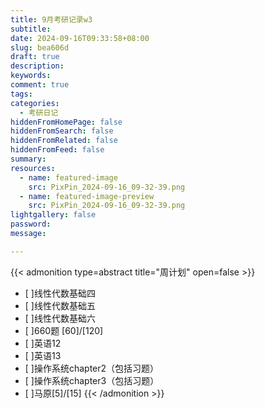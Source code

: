 ```yaml
---
title: 9月考研记录w3
subtitle:
date: 2024-09-16T09:33:58+08:00
slug: bea606d
draft: true
description:
keywords:
comment: true
tags:
categories:
  - 考研日记
hiddenFromHomePage: false
hiddenFromSearch: false
hiddenFromRelated: false
hiddenFromFeed: false
summary:
resources:
  - name: featured-image
    src: PixPin_2024-09-16_09-32-39.png
  - name: featured-image-preview
    src: PixPin_2024-09-16_09-32-39.png
lightgallery: false
password:
message:

---
```

{{< admonition type=abstract title="周计划" open=false >}}
- [ ]线性代数基础四
- [ ]线性代数基础五
- [ ]线性代数基础六
- [ ]660题 [60]/[120]
- [ ]英语12
- [ ]英语13
- [ ]操作系统chapter2（包括习题）
- [ ]操作系统chapter3（包括习题）
- [ ]马原[5]/[15]
{{< /admonition >}}
<!--more-->
